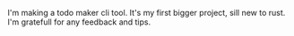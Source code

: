 I'm making a todo maker cli tool.
It's my first bigger project, sill new to rust.
I'm gratefull for any feedback and tips.
